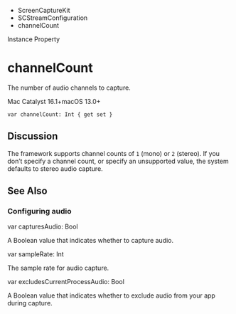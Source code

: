 

- ScreenCaptureKit
- SCStreamConfiguration
-  channelCount 

Instance Property

# channelCount

The number of audio channels to capture.

Mac Catalyst 16.1+macOS 13.0+

``` source
var channelCount: Int { get set }
```

## Discussion

The framework supports channel counts of `1` (mono) or `2` (stereo). If you don’t specify a channel count, or specify an unsupported value, the system defaults to stereo audio capture.

## See Also

### Configuring audio

var capturesAudio: Bool

A Boolean value that indicates whether to capture audio.

var sampleRate: Int

The sample rate for audio capture.

var excludesCurrentProcessAudio: Bool

A Boolean value that indicates whether to exclude audio from your app during capture.

